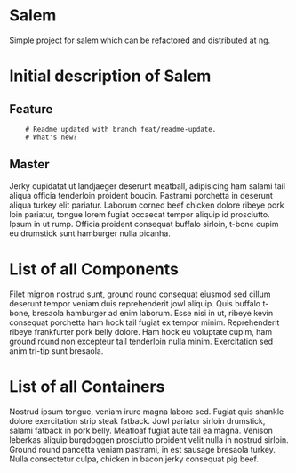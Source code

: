 # Salem

Simple project for salem which can be refactored and distributed at ng.

# Initial description of Salem

## Feature

        # Readme updated with branch feat/readme-update.
        # What's new?

## Master

Jerky cupidatat ut landjaeger deserunt meatball, adipisicing ham salami tail aliqua officia tenderloin proident boudin. Pastrami porchetta in deserunt aliqua turkey elit pariatur. Laborum corned beef chicken dolore ribeye pork loin pariatur, tongue lorem fugiat occaecat tempor aliquip id prosciutto. Ipsum in ut rump. Officia proident consequat buffalo sirloin, t-bone cupim eu drumstick sunt hamburger nulla picanha.

# List of all Components

Filet mignon nostrud sunt, ground round consequat eiusmod sed cillum deserunt tempor veniam duis reprehenderit jowl aliquip. Quis buffalo t-bone, bresaola hamburger ad enim laborum. Esse nisi in ut, ribeye kevin consequat porchetta ham hock tail fugiat ex tempor minim. Reprehenderit ribeye frankfurter pork belly dolore. Ham hock eu voluptate cupim, ham ground round non excepteur tail tenderloin nulla minim. Exercitation sed anim tri-tip sunt bresaola.

# List of all Containers

Nostrud ipsum tongue, veniam irure magna labore sed. Fugiat quis shankle dolore exercitation strip steak fatback. Jowl pariatur sirloin drumstick, salami fatback in pork belly. Meatloaf fugiat aute tail ea magna. Venison leberkas aliquip burgdoggen prosciutto proident velit nulla in nostrud sirloin. Ground round pancetta veniam pastrami, in est sausage bresaola turkey. Nulla consectetur culpa, chicken in bacon jerky consequat pig beef.
